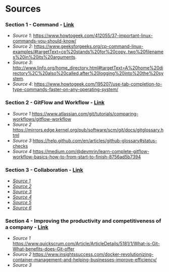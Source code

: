 # Sources

### Section 1 - Command - [Link](https://github.com/tejranu/miniproject-1/blob/master/Section%201%20-%20Command.md)
- *Source 1*: https://www.howtogeek.com/412055/37-important-linux-commands-you-should-know/
- *Source 2*: https://www.geeksforgeeks.org/cp-command-linux-examples/#targetText=cp%20stands%20for%20copy.,two%20filenames%20in%20its%20arguments.
- *Source 3*: http://www.linfo.org/home_directory.html#targetText=A%20home%20directory%2C%20also%20called,after%20logging%20into%20the%20system.
- *Source 4*: https://www.howtogeek.com/195207/use-tab-completion-to-type-commands-faster-on-any-operating-system/

### Section 2 - GitFlow and Workflow - [Link](https://github.com/tejranu/miniproject-1/blob/master/Section%20-%202%20Gitflow%20and%20Workflow.md)
- *Source 1* https://www.atlassian.com/git/tutorials/comparing-workflows/gitflow-workflow
- *Source 2* https://mirrors.edge.kernel.org/pub/software/scm/git/docs/gitglossary.html
- *Source 3* https://help.github.com/en/articles/github-glossary#status-checks
- *Source 4* https://medium.com/@devmrin/learn-complete-gitflow-workflow-basics-how-to-from-start-to-finish-8756ad5b7394

### Section 3 - Collaboration - [Link](https://github.com/tejranu/miniproject-1/blob/master/Section%20-%203%20Collaboration.md)
- [*Source 1*](https://guides.github.com/introduction/git-handbook/)
- [*Source 2*](https://help.github.com/en/articles/connecting-to-github-with-ssh)
- [*Source 3*](https://help.github.com/en/articles/about-merge-conflicts)
- [*Source 4*](https://github.community/t5/Support-Protips/The-difference-between-forking-and-cloning-a-repository/ba-p/1372)
- [*Source 5*](https://help.github.com/en/articles/about-pull-requests)
- [*Source 6*](https://help.github.com/en/articles/permission-levels-for-a-user-account-repository)

### Section 4 - Improving the productivity and competitiveness of a company - [Link]()
- *Source 1* https://www.quickscrum.com/Article/ArticleDetails/5181/1/What-is-Git-What-benefits-does-Git-offer
- *Source 2* https://www.insightssuccess.com/docker-revolutionizing-container-management-and-helping-businesses-improve-efficiency/
- *Source 3*

